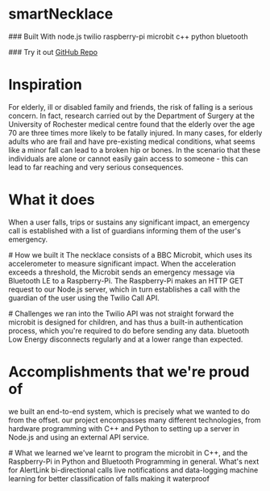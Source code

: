 # smartNecklace

### Built With
node.js
twilio
raspberry-pi
microbit
c++
python
bluetooth

### Try it out
[GitHub Repo](https://github.com/genyrosk/smartNecklace)


# Inspiration
For elderly, ill or disabled family and friends, the risk of falling is a serious concern. In fact, research carried out by the Department of Surgery at the University of Rochester medical centre found that the elderly over the age 70 are three times more likely to be fatally injured. In many cases, for elderly adults who are frail and have pre-existing medical conditions, what seems like a minor fall can lead to a broken hip or bones. In the scenario that these individuals are alone or cannot easily gain access to someone - this can lead to far reaching and very serious consequences.

# What it does
When a user falls, trips or sustains any significant impact, an emergency call is established with a list of guardians informing them of the user's emergency.

# How we built it
The necklace consists of a BBC Microbit, which uses its accelerometer to measure significant impact. When the acceleration exceeds a threshold, the Microbit sends an emergency message via Bluetooth LE to a Raspberry-Pi. The Raspberry-Pi makes an HTTP GET request to our Node.js server, which in turn establishes a call with the guardian of the user using the Twilio Call API.

# Challenges we ran into
the Twilio API was not straight forward
the microbit is designed for children, and has thus a built-in authentication process, which you're required to do before sending any data.
bluetooth Low Energy disconnects regularly and at a lower range than expected.

# Accomplishments that we're proud of
we built an end-to-end system, which is precisely what we wanted to do from the offset.
our project encompasses many different technologies, from hardware programming with C++ and Python to setting up a server in Node.js and using an external API service.

# What we learned
we've learnt to program the microbit in C++, and the Raspberry-Pi in Python and Bluetooth Programming in general.
What's next for AlertLink
bi-directional calls
live notifications and data-logging
machine learning for better classification of falls
making it waterproof
